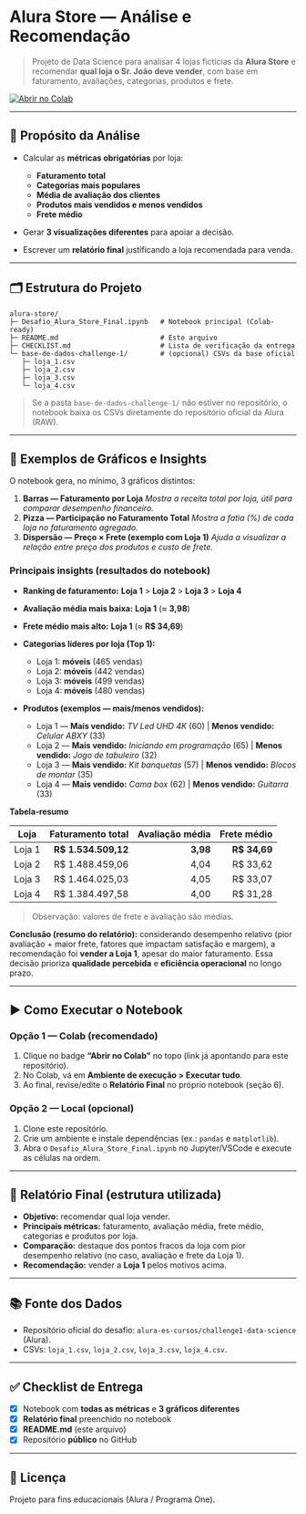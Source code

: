 # Alura Store — Análise e Recomendação

> Projeto de Data Science para analisar 4 lojas fictícias da **Alura Store** e recomendar **qual loja o Sr. João deve vender**, com base em faturamento, avaliações, categorias, produtos e frete.

[![Abrir no Colab](https://img.shields.io/badge/Abrir%20no%20Colab-Notebook-blue)](https://colab.research.google.com/github/kaiogabs/challenge1-data-science/blob/main/Desafio_Alura_Store_Final.ipynb)

---

## 🎯 Propósito da Análise

* Calcular as **métricas obrigatórias** por loja:

  * **Faturamento total**
  * **Categorias mais populares**
  * **Média de avaliação dos clientes**
  * **Produtos mais vendidos e menos vendidos**
  * **Frete médio**
* Gerar **3 visualizações diferentes** para apoiar a decisão.
* Escrever um **relatório final** justificando a loja recomendada para venda.

---

## 🗂️ Estrutura do Projeto

```
alura-store/
├─ Desafio_Alura_Store_Final.ipynb   # Notebook principal (Colab-ready)
├─ README.md                         # Este arquivo
├─ CHECKLIST.md                      # Lista de verificação da entrega
└─ base-de-dados-challenge-1/        # (opcional) CSVs da base oficial
   ├─ loja_1.csv
   ├─ loja_2.csv
   ├─ loja_3.csv
   └─ loja_4.csv
```

> Se a pasta `base-de-dados-challenge-1/` não estiver no repositório, o notebook baixa os CSVs diretamente do repositório oficial da Alura (RAW).

---

## 🧪 Exemplos de Gráficos e Insights

O notebook gera, no mínimo, 3 gráficos distintos:

1. **Barras — Faturamento por Loja**
   *Mostra a receita total por loja, útil para comparar desempenho financeiro.*
2. **Pizza — Participação no Faturamento Total**
   *Mostra a fatia (%) de cada loja no faturamento agregado.*
3. **Dispersão — Preço × Frete (exemplo com Loja 1)**
   *Ajuda a visualizar a relação entre preço dos produtos e custo de frete.*

### Principais insights (resultados do notebook)

* **Ranking de faturamento:** **Loja 1** > **Loja 2** > **Loja 3** > **Loja 4**
* **Avaliação média mais baixa:** **Loja 1** (≈ **3,98**)
* **Frete médio mais alto:** **Loja 1** (≈ **R\$ 34,69**)
* **Categorias líderes por loja (Top 1):**

  * Loja 1: **móveis** (465 vendas)
  * Loja 2: **móveis** (442 vendas)
  * Loja 3: **móveis** (499 vendas)
  * Loja 4: **móveis** (480 vendas)
* **Produtos (exemplos — mais/menos vendidos):**

  * Loja 1 — **Mais vendido:** *TV Led UHD 4K* (60) | **Menos vendido:** *Celular ABXY* (33)
  * Loja 2 — **Mais vendido:** *Iniciando em programação* (65) | **Menos vendido:** *Jogo de tabuleiro* (32)
  * Loja 3 — **Mais vendido:** *Kit banquetas* (57) | **Menos vendido:** *Blocos de montar* (35)
  * Loja 4 — **Mais vendido:** *Cama box* (62) | **Menos vendido:** *Guitarra* (33)

**Tabela-resumo**

| Loja   |    Faturamento total | Avaliação média |   Frete médio |
| ------ | -------------------: | --------------: | ------------: |
| Loja 1 | **R\$ 1.534.509,12** |        **3,98** | **R\$ 34,69** |
| Loja 2 |     R\$ 1.488.459,06 |            4,04 |     R\$ 33,62 |
| Loja 3 |     R\$ 1.464.025,03 |            4,05 |     R\$ 33,07 |
| Loja 4 |     R\$ 1.384.497,58 |            4,00 |     R\$ 31,28 |

> Observação: valores de frete e avaliação são médias.

**Conclusão (resumo do relatório):** considerando desempenho relativo (pior avaliação + maior frete, fatores que impactam satisfação e margem), a recomendação foi **vender a Loja 1**, apesar do maior faturamento. Essa decisão prioriza **qualidade percebida** e **eficiência operacional** no longo prazo.

---

## ▶️ Como Executar o Notebook

### Opção 1 — **Colab (recomendado)**

1. Clique no badge **“Abrir no Colab”** no topo (link já apontando para este repositório).
2. No Colab, vá em **Ambiente de execução > Executar tudo**.
3. Ao final, revise/edite o **Relatório Final** no próprio notebook (seção 6).

### Opção 2 — Local (opcional)

1. Clone este repositório.
2. Crie um ambiente e instale dependências (ex.: `pandas` e `matplotlib`).
3. Abra o `Desafio_Alura_Store_Final.ipynb` no Jupyter/VSCode e execute as células na ordem.

---

## 🧾 Relatório Final (estrutura utilizada)

* **Objetivo:** recomendar qual loja vender.
* **Principais métricas:** faturamento, avaliação média, frete médio, categorias e produtos por loja.
* **Comparação:** destaque dos pontos fracos da loja com pior desempenho relativo (no caso, avaliação e frete da Loja 1).
* **Recomendação:** vender a **Loja 1** pelos motivos acima.

---

## 📚 Fonte dos Dados

* Repositório oficial do desafio: `alura-es-cursos/challenge1-data-science` (Alura).
* CSVs: `loja_1.csv`, `loja_2.csv`, `loja_3.csv`, `loja_4.csv`.

---

## ✅ Checklist de Entrega

* [x] Notebook com **todas as métricas** e **3 gráficos diferentes**
* [x] **Relatório final** preenchido no notebook
* [x] **README.md** (este arquivo)
* [x] Repositório **público** no GitHub

---

## 📄 Licença

Projeto para fins educacionais (Alura / Programa One).
